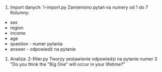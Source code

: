 1. Import danych: 1-import.py
Zamieniono pytań na numery od 1 do 7
Kolumny:
+ sex
+ region
+ income 
+ age
+ question - numer pytania
+ answer - odpowiedź na pytanie

1. Analiza: 2-filter.py
Tworzy zestawienie odpowiedzi na pytanie numer 3 "Do you think the "Big One" will occur in your lifetime?"